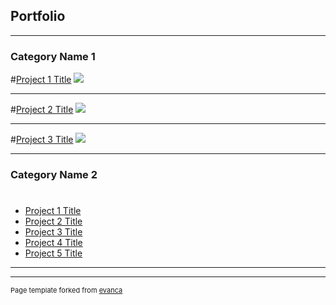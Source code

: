 ## Portfolio

---

### Category Name 1 

#[Project 1 Title](/sample_page)
<img src="images/dummy_thumbnail.jpg?raw=true"/>

---
#[Project 2 Title](/pdf/sample_presentation.pdf)
<img src="images/dummy_thumbnail.jpg?raw=true"/>

---
#[Project 3 Title](http://example.com/)
<img src="images/dummy_thumbnail.jpg?raw=true"/>

---

### Category Name 2
#
- [Project 1 Title](http://example.com/)
- [Project 2 Title](http://example.com/)
- [Project 3 Title](http://example.com/)
- [Project 4 Title](http://example.com/)
- [Project 5 Title](http://example.com/)

---




---
<p style="font-size:11px">Page template forked from <a href="https://github.com/evanca/quick-portfolio">evanca</a></p>
<!-- Remove above link if you don't want to attibute -->
